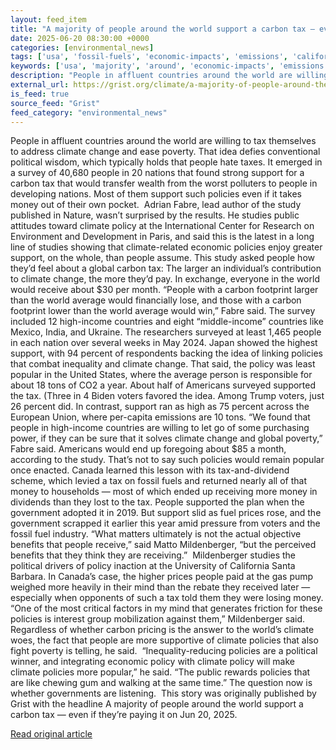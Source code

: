 ```yaml
---
layout: feed_item
title: "A majority of people around the world support a carbon tax — even if they’re paying it"
date: 2025-06-20 08:30:00 +0000
categories: [environmental_news]
tags: ['usa', 'fossil-fuels', 'economic-impacts', 'emissions', 'california', 'year-2024', 'climate-costs']
keywords: ['usa', 'majority', 'around', 'economic-impacts', 'emissions', 'fossil-fuels', 'california', 'people']
description: "People in affluent countries around the world are willing to tax themselves to address climate change and ease poverty"
external_url: https://grist.org/climate/a-majority-of-people-around-the-world-support-a-carbon-tax-even-if-theyre-paying-it/
is_feed: true
source_feed: "Grist"
feed_category: "environmental_news"
---
```


People in affluent countries around the world are willing to tax themselves to address climate change and ease poverty. That idea defies conventional political wisdom, which typically holds that people hate taxes. It emerged in a survey of 40,680 people in 20 nations that found strong support for a carbon tax that would transfer wealth from the worst polluters to people in developing nations. Most of them support such policies even if it takes money out of their own pocket.&nbsp; Adrian Fabre, lead author of the study published in Nature, wasn’t surprised by the results. He studies public attitudes toward climate policy at the International Center for Research on Environment and Development in Paris, and said this is the latest in a long line of studies showing that climate-related economic policies enjoy greater support, on the whole, than people assume. This study asked people how they’d feel about a global carbon tax: The larger an individual’s contribution to climate change, the more they’d pay. In exchange, everyone in the world would receive about $30 per month. “People with a carbon footprint larger than the world average would financially lose, and those with a carbon footprint lower than the world average would win,” Fabre said. The survey included 12 high-income countries and eight “middle-income” countries like Mexico, India, and Ukraine. The researchers surveyed at least 1,465 people in each nation over several weeks in May 2024. Japan showed the highest support, with 94 percent of respondents backing the idea of linking policies that combat inequality and climate change. That said, the policy was least popular in the United States, where the average person is responsible for about 18 tons of CO2 a year. About half of Americans surveyed supported the tax. (Three in 4 Biden voters favored the idea. Among Trump voters, just 26 percent did. In contrast, support ran as high as 75 percent across the European Union, where per-capita emissions are 10 tons. “We found that people in high-income countries are willing to let go of some purchasing power, if they can be sure that it solves climate change and global poverty,” Fabre said. Americans would end up foregoing about $85 a month, according to the study. That’s not to say such policies would remain popular once enacted. Canada learned this lesson with its tax-and-dividend scheme, which levied a tax on fossil fuels and returned nearly all of that money to households — most of which ended up receiving more money in dividends than they lost to the tax. People supported the plan when the government adopted it in 2019. But support slid as fuel prices rose, and the government scrapped it earlier this year amid pressure from voters and the fossil fuel industry. “What matters ultimately is not the actual objective benefits that people receive,” said Matto Mildenberger, “but the perceived benefits that they think they are receiving.”&nbsp; Mildenberger studies the political drivers of policy inaction at the University of California Santa Barbara. In Canada’s case, the higher prices people paid at the gas pump weighed more heavily in their mind than the rebate they received later — especially when opponents of such a tax told them they were losing money. “One of the most critical factors in my mind that generates friction for these policies is interest group mobilization against them,” Mildenberger said. Regardless of whether carbon pricing is the answer to the world’s climate woes, the fact that people are more supportive of climate policies that also fight poverty is telling, he said.&nbsp; “Inequality-reducing policies are a political winner, and integrating economic policy with climate policy will make climate policies more popular,” he said. “The public rewards policies that are like chewing gum and walking at the same time.” The question now is whether governments are listening.&nbsp; This story was originally published by Grist with the headline A majority of people around the world support a carbon tax — even if they&#8217;re paying it on Jun 20, 2025.

[Read original article](https://grist.org/climate/a-majority-of-people-around-the-world-support-a-carbon-tax-even-if-theyre-paying-it/)
